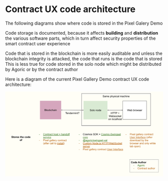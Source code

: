 # Contract UX code architecture

The following diagrams show where code is stored in the Pixel Galery Demo

Code storage is documented, because it affects **building** and **distribution** the various software parts, which in turn affect security properties of the smart contract user experience

Code that is stored in the blockchain is more easily auditable and unless the blockchain integrity is attacked, the code that runs is the code that is stored
This is less true for code stored in the solo node which might be distributed by Agoric or by the contract author

Here is a diagram of the current Pixel Gallery Demo contract UX code architecture:

![Diagram showing the blockchain, solo node and web browser. Notably, the solo node contains a custom web server and the user interface code](./Pixel-demo-scenario-0-architrecture.svg)


